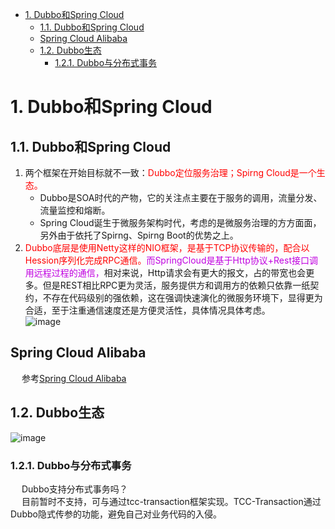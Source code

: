 
<!-- TOC -->

- [1. Dubbo和Spring Cloud](#1-dubbo和spring-cloud)
    - [1.1. Dubbo和Spring Cloud](#11-dubbo和spring-cloud)
    - [Spring Cloud Alibaba](#spring-cloud-alibaba)
    - [1.2. Dubbo生态](#12-dubbo生态)
        - [1.2.1. Dubbo与分布式事务](#121-dubbo与分布式事务)

<!-- /TOC -->

# 1. Dubbo和Spring Cloud
## 1.1. Dubbo和Spring Cloud  
1. 两个框架在开始目标就不一致：<font color = "red">Dubbo定位服务治理；Spirng Cloud是一个生态。</font>  
    * Dubbo是SOA时代的产物，它的关注点主要在于服务的调用，流量分发、流量监控和熔断。  
    * Spring Cloud诞生于微服务架构时代，考虑的是微服务治理的方方面面，另外由于依托了Spirng、Spirng Boot的优势之上。  
2. <font color = "red">Dubbo底层是使用Netty这样的NIO框架，是基于TCP协议传输的，配合以Hession序列化完成RPC通信。</font><font color = "clime">而SpringCloud是基于Http协议+Rest接口调用远程过程的通信，</font>相对来说，Http请求会有更大的报文，占的带宽也会更多。但是REST相比RPC更为灵活，服务提供方和调用方的依赖只依靠一纸契约，不存在代码级别的强依赖，这在强调快速演化的微服务环境下，显得更为合适，至于注重通信速度还是方便灵活性，具体情况具体考虑。  
![image](https://gitee.com/wt1814/pic-host/raw/master/images/microService/Dubbo/dubbo-14.png)  

## Spring Cloud Alibaba
&emsp; 参考[Spring Cloud Alibaba](/docs/microService/dubbo/SpringCloudAlibaba.md)  



## 1.2. Dubbo生态
![image](https://gitee.com/wt1814/pic-host/raw/master/images/microService/Dubbo/dubbo-65.png)   

### 1.2.1. Dubbo与分布式事务  
&emsp; Dubbo支持分布式事务吗？   
&emsp; 目前暂时不支持，可与通过tcc-transaction框架实现。TCC-Transaction通过Dubbo隐式传参的功能，避免自己对业务代码的入侵。 
